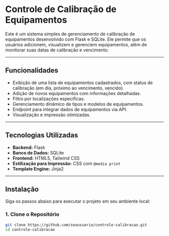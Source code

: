 # Controle de Calibração de Equipamentos

Este é um sistema simples de gerenciamento de calibração de equipamentos desenvolvido com Flask e SQLite. Ele permite que os usuários adicionem, visualizem e gerenciem equipamentos, além de monitorar suas datas de calibração e vencimento.

---

## **Funcionalidades**

- Exibição de uma lista de equipamentos cadastrados, com status de calibração (em dia, próximo ao vencimento, vencido).
- Adição de novos equipamentos com informações detalhadas.
- Filtro por localizações específicas.
- Gerenciamento dinâmico de tipos e modelos de equipamentos.
- Endpoint para integrar dados de equipamentos via API.
- Visualização e impressão otimizadas.

---

## **Tecnologias Utilizadas**

- **Backend:** Flask
- **Banco de Dados:** SQLite
- **Frontend:** HTML5, Tailwind CSS
- **Estilização para Impressão:** CSS com `@media print`
- **Template Engine:** Jinja2

---

## **Instalação**

Siga os passos abaixo para executar o projeto em seu ambiente local:

### 1. **Clone o Repositório**

```bash
git clone https://github.com/seuusuario/controle-calibracao.git
cd controle-calibracao
